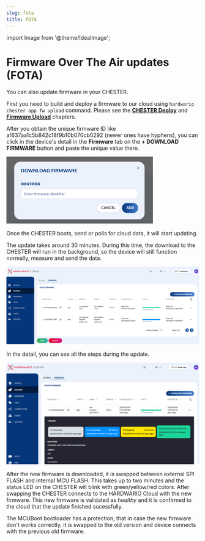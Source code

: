 ```yaml
---
slug: fota
title: FOTA
---
```

import Image from '@theme/IdealImage';

# Firmware Over The Air updates (FOTA)

You can also update firmware in your CHESTER.

First you need to build and deploy a firmware to our cloud using `hardwario chester app fw upload` command. Please see the [**CHESTER Deploy**](../../chester/firmware-sdk/build-and-deploy#deploy) and [**Firmware Upload**](../../chester/firmware-sdk/build-and-deploy#firmware-upload) chapters.

After you obtain the unique firmware ID like af637aa1c5b842c18f9b10b070cb0292 (newer ones have hyphens), you can click in the device's detail in the **Firmware** tab on the **+ DOWNLOAD FIRMWARE** button and paste the unique value there.

![](fota-download-firmware.png)

Once the CHESTER boots, send or polls for cloud data, it will start updating.

The update takes around 30 minutes. During this time, the download to the CHESTER will run in the background, so the device will still function normally, measure and send the data.

![](fota-list.png)

In the detail, you can see all the steps during the update.

![](fota-timeline.png)

After the new firmware is downloaded, it is swapped between external SPI FLASH and internal MCU FLASH. This takes up to two minutes and the status LED on the CHESTER will blink with green/yellow/red colors. After swapping the CHESTER connects to the HARDWARIO Cloud with the new firmware. This new firmware is validated as _healthy_ and it is confirmed to the cloud that the update finished sucessfully.

The MCUBoot bootloader has a protection, that in case the new firmware don't works correctly, it is swapped to the old version and device connects with the previous old firmware.
